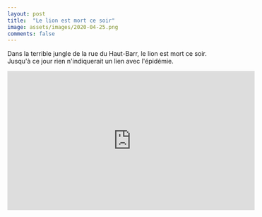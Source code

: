 ```yaml
---
layout: post
title:  "Le lion est mort ce soir"
image: assets/images/2020-04-25.png
comments: false
---
```


Dans la terrible jungle de la rue du Haut-Barr, le lion est mort ce soir.
Jusqu'à ce jour rien n'indiquerait un lien avec l'épidémie.

<iframe width="560" height="315" src="https://www.youtube.com/embed/n7u86Xwejk8" frameborder="0" allow="accelerometer; autoplay; encrypted-media; gyroscope; picture-in-picture" allowfullscreen></iframe>
